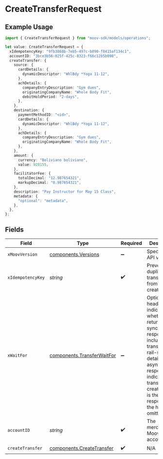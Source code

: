 # CreateTransferRequest

## Example Usage

```typescript
import { CreateTransferRequest } from "moov-sdk/models/operations";

let value: CreateTransferRequest = {
  xIdempotencyKey: "9fb3868b-7eb5-497c-b090-f8415af134c1",
  accountID: "3bce3b56-825f-425c-8323-f66c12b5b098",
  createTransfer: {
    source: {
      cardDetails: {
        dynamicDescriptor: "WhlBdy *Yoga 11-12",
      },
      achDetails: {
        companyEntryDescription: "Gym dues",
        originatingCompanyName: "Whole Body Fit",
        debitHoldPeriod: "2-days",
      },
    },
    destination: {
      paymentMethodID: "<id>",
      cardDetails: {
        dynamicDescriptor: "WhlBdy *Yoga 11-12",
      },
      achDetails: {
        companyEntryDescription: "Gym dues",
        originatingCompanyName: "Whole Body Fit",
      },
    },
    amount: {
      currency: "Boliviano boliviano",
      value: 928155,
    },
    facilitatorFee: {
      totalDecimal: "12.987654321",
      markupDecimal: "0.987654321",
    },
    description: "Pay Instructor for May 15 Class",
    metadata: {
      "optional": "metadata",
    },
  },
};
```

## Fields

| Field                                                                                                                                                                                                                                                   | Type                                                                                                                                                                                                                                                    | Required                                                                                                                                                                                                                                                | Description                                                                                                                                                                                                                                             |
| ------------------------------------------------------------------------------------------------------------------------------------------------------------------------------------------------------------------------------------------------------- | ------------------------------------------------------------------------------------------------------------------------------------------------------------------------------------------------------------------------------------------------------- | ------------------------------------------------------------------------------------------------------------------------------------------------------------------------------------------------------------------------------------------------------- | ------------------------------------------------------------------------------------------------------------------------------------------------------------------------------------------------------------------------------------------------------- |
| `xMoovVersion`                                                                                                                                                                                                                                          | [components.Versions](../../models/components/versions.md)                                                                                                                                                                                              | :heavy_minus_sign:                                                                                                                                                                                                                                      | Specify an API version.                                                                                                                                                                                                                                 |
| `xIdempotencyKey`                                                                                                                                                                                                                                       | *string*                                                                                                                                                                                                                                                | :heavy_check_mark:                                                                                                                                                                                                                                      | Prevents duplicate transfers from being created.                                                                                                                                                                                                        |
| `xWaitFor`                                                                                                                                                                                                                                              | [components.TransferWaitFor](../../models/components/transferwaitfor.md)                                                                                                                                                                                | :heavy_minus_sign:                                                                                                                                                                                                                                      | Optional header that indicates whether to return a synchronous response that includes full transfer and rail-specific details or an <br/>asynchronous response indicating the transfer was created (this is the default response if the header is omitted). |
| `accountID`                                                                                                                                                                                                                                             | *string*                                                                                                                                                                                                                                                | :heavy_check_mark:                                                                                                                                                                                                                                      | The merchant's Moov account ID.                                                                                                                                                                                                                         |
| `createTransfer`                                                                                                                                                                                                                                        | [components.CreateTransfer](../../models/components/createtransfer.md)                                                                                                                                                                                  | :heavy_check_mark:                                                                                                                                                                                                                                      | N/A                                                                                                                                                                                                                                                     |